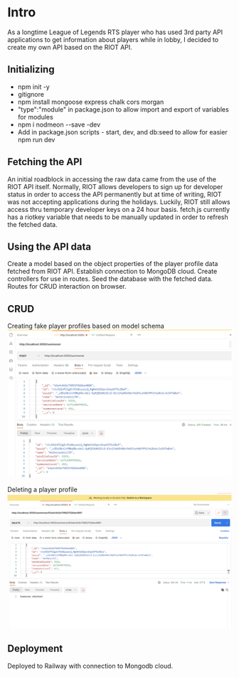 # Intro #
As a longtime League of Legends RTS player who has used 3rd party API applications to get information about players while in lobby, I decided to create my own API based on the RIOT API. 

## Initializing ##
* npm init -y 
* gitignore
* npm install mongoose express chalk cors morgan 
* "type":"module" in package.json to allow import and export of variables for modules
* npm i nodmeon --save -dev
* Add in package.json scripts - start, dev, and db:seed to allow for easier npm run dev

## Fetching the API ##
An initial roadblock in accessing the raw data came from the use of the RIOT API itself. Normally, RIOT allows developers to sign up for developer status in order to access the API permanently but at time of writing, RIOT was not accepting applications during the holidays. Luckily, RIOT still allows access thru temporary developer keys on a 24 hour basis. fetch.js currently has a riotkey variable that needs to be manually updated in order to refresh the fetched data. 

## Using the API data ##
Create a model based on the object properties of the player profile data fetched from RIOT API. Establish connection to MongoDB cloud. Create controllers for use in routes. Seed the database with the fetched data. Routes for CRUD interaction on browser.

## CRUD ##

Creating fake player profiles based on model schema
<img src="images/API-POST.png" alt="Adding and editing players" title="Adding player">

Deleting a player profile
<img src="images/API-DELETE.png" alt="Deleting player" title="Removing player">

## Deployment ## 

Deployed to Railway with connection to Mongodb cloud. 